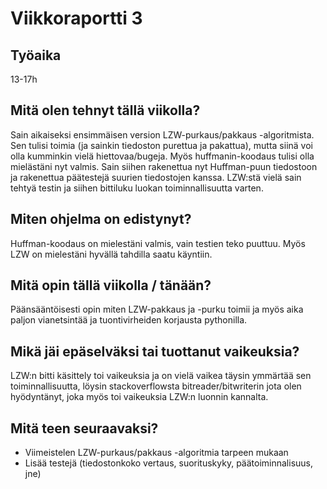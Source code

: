 # Viikkoraportti 3

## Työaika

13-17h

## Mitä olen tehnyt tällä viikolla?

Sain aikaiseksi ensimmäisen version LZW-purkaus/pakkaus -algoritmista. Sen tulisi toimia (ja sainkin tiedoston purettua ja pakattua), mutta siinä voi olla kumminkin vielä hiettovaa/bugeja.
Myös huffmanin-koodaus tulisi olla mielästäni nyt valmis. Sain siihen rakenettua nyt Huffman-puun tiedostoon ja rakenettua päätestejä suurien tiedostojen kanssa. LZW:stä vielä sain tehtyä testin ja siihen bittiluku luokan toiminnallisuutta varten.

## Miten ohjelma on edistynyt?

Huffman-koodaus on mielestäni valmis, vain testien teko puuttuu. Myös LZW on mielestäni hyvällä tahdilla saatu käyntiin.

## Mitä opin tällä viikolla / tänään?

Päänsääntöisesti opin miten LZW-pakkaus ja -purku toimii ja myös aika paljon vianetsintää ja tuontivirheiden korjausta pythonilla.

## Mikä jäi epäselväksi tai tuottanut vaikeuksia?

LZW:n bitti käsittely toi vaikeuksia ja on vielä vaikea täysin ymmärtää sen toiminnallisuutta, löysin stackoverflowsta bitreader/bitwriterin jota olen hyödyntänyt, joka myös toi vaikeuksia LZW:n luonnin kannalta. 

## Mitä teen seuraavaksi?

- Viimeistelen LZW-purkaus/pakkaus -algoritmia tarpeen mukaan
- Lisää testejä (tiedostonkoko vertaus, suorituskyky, päätoiminnalisuus, jne)